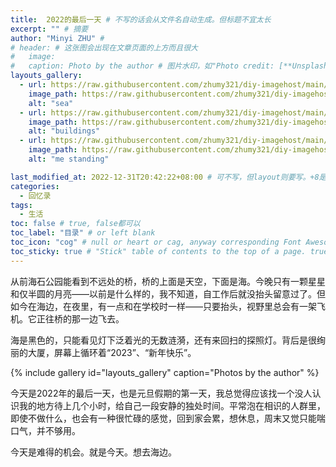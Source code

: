 ```yaml
---
title:  2022的最后一天 # 不写的话会从文件名自动生成。但标题不宜太长
excerpt: "" # 摘要
author: "Minyi ZHU" #
# header: # 这张图会出现在文章页面的上方而且很大
#   image: 
#   caption: Photo by the author # 图片水印，如"Photo credit: [**Unsplash**](https://unsplash.com)" 
layouts_gallery:
  - url: https://raw.githubusercontent.com/zhumy321/diy-imagehost/main/img/IMG_20221231_195259.jpg
    image_path: https://raw.githubusercontent.com/zhumy321/diy-imagehost/main/img/IMG_20221231_195259.jpg
    alt: "sea"
  - url: https://raw.githubusercontent.com/zhumy321/diy-imagehost/main/img/IMG_20221231_202146_edit.jpg
    image_path: https://raw.githubusercontent.com/zhumy321/diy-imagehost/main/img/IMG_20221231_202146_edit.jpg
    alt: "buildings"
  - url: https://raw.githubusercontent.com/zhumy321/diy-imagehost/main/img/IMG_20240622_120015_edit.jpg
    image_path: https://raw.githubusercontent.com/zhumy321/diy-imagehost/main/img/IMG_20240622_120015_edit.jpg
    alt: "me standing"

last_modified_at: 2022-12-31T20:42:22+08:00 # 可不写，但layout则要写。+8是东八区
categories: 
  - 回忆录
tags:
  - 生活
toc: false # true, false都可以
toc_label: "目录" # or left blank
toc_icon: "cog" # null or heart or cag, anyway corresponding Font Awesome icon name (without fa prefix)
toc_sticky: true # "Stick" table of contents to the top of a page. true: toc floats. false: toc fixed
---
```


从前海石公园能看到不远处的桥，桥的上面是天空，下面是海。今晚只有一颗星星和仅半圆的月亮——以前是什么样的，我不知道，自工作后就没抬头留意过了。但如今在海边，在夜里，有一点和在学校时一样——只要抬头，视野里总会有一架飞机。它正往桥的那一边飞去。

海是黑色的，只能看见灯下泛着光的无数涟漪，还有来回扫的探照灯。背后是很绚丽的大厦，屏幕上循环着“2023”、“新年快乐”。

{% include gallery id="layouts_gallery" caption="Photos by the author" %}


今天是2022年的最后一天，也是元旦假期的第一天，我总觉得应该找一个没人认识我的地方待上几个小时，给自己一段安静的独处时间。平常泡在相识的人群里，即使不做什么，也会有一种很忙碌的感觉，回到家会累，想休息，周末又觉只能喘口气，并不够用。

今天是难得的机会。就是今天。想去海边。